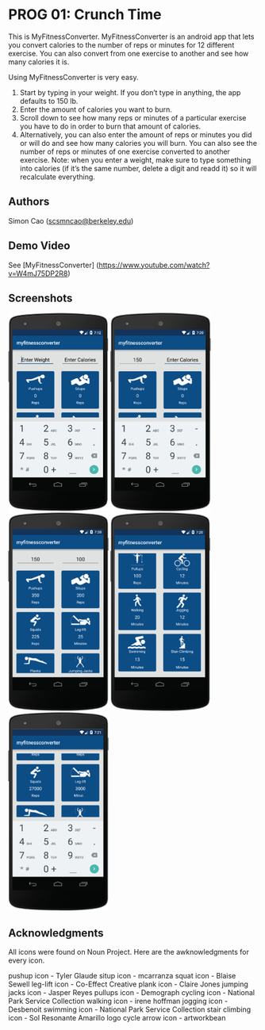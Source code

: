 # PROG 01: Crunch Time

This is MyFitnessConverter. MyFitnessConverter is an android app that lets you convert calories to the number of reps or minutes for 12 different exercise. You can also convert from one exercise to another and see how many calories it is.

Using MyFitnessConverter is very easy. 
1. Start by typing in your weight. If you don’t type in anything, the app defaults to 150 lb. 
2. Enter the amount of calories you want to burn.
3. Scroll down to see how many reps or minutes of a particular exercise you have to do in order to burn that amount of calories.
4. Alternatively, you can also enter the amount of reps or minutes you did or will do and see how many calories you will burn. You can also see the number of reps or minutes of one exercise converted to another exercise.
Note: when you enter a weight, make sure to type something into calories (if it’s the same number, delete a digit and readd it) so it will recalculate everything.


## Authors

Simon Cao ([scsmncao@berkeley.edu](mailto:scsmncao@berkeley.edu))

## Demo Video

See [MyFitnessConverter] (https://www.youtube.com/watch?v=W4mJ75DP2R8)

## Screenshots

<img src="screenshots/screenshot1.png" height="400" alt="Screenshot"/>
<img src="screenshots/screenshot2.png" height="400" alt="Screenshot"/>
<img src="screenshots/screenshot3.png" height="400" alt="Screenshot"/>
<img src="screenshots/screenshot4.png" height="400" alt="Screenshot"/>
<img src="screenshots/screenshot5.png" height="400" alt="Screenshot"/>

## Acknowledgments

All icons were found on Noun Project. Here are the awknowledgments for every icon.

pushup icon - Tyler Glaude
situp icon - mcarranza
squat icon - Blaise Sewell
leg-lift icon - Co-Effect Creative
plank icon - Claire Jones
jumping jacks icon - Jasper Reyes
pullups icon - Demograph
cycling icon - National Park Service Collection
walking icon - irene hoffman
jogging icon - Desbenoit
swimming icon - National Park Service Collection
stair climbing icon - Sol Resonante Amarillo
logo cycle arrow icon - artworkbean

